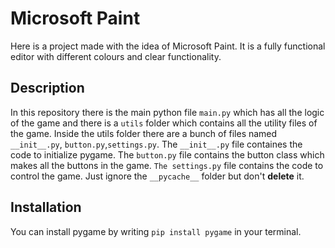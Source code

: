 # Microsoft Paint
Here is a project made with the idea of Microsoft Paint. It is a fully functional editor with different colours and clear functionality.

## Description
In this repository there is the main python file `main.py` which has all the logic of the game and there is a `utils` folder which contains all the utility files of the game. Inside the utils folder there are a bunch of files named `__init__.py`, `button.py`,`settings.py`. The `__init__.py` file containes the code to initialize pygame. The `button.py` file contains the button class which makes all the buttons in the game. `The settings.py` file contains the code to control the game. Just ignore the `__pycache__` folder but don't **delete** it.

## Installation 
You can install pygame by writing `pip install pygame` in your terminal.

